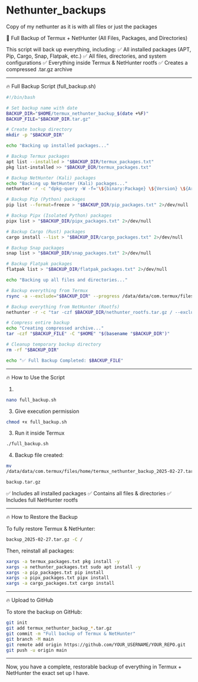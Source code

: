 # Nethunter_backups
Copy of my nethunter as it is with all files or just the packages

📌 Full Backup of Termux + NetHunter (All Files, Packages, and Directories)

This script will back up everything, including:
✅ All installed packages (APT, Pip, Cargo, Snap, Flatpak, etc.)
✅ All files, directories, and system configurations
✅ Everything inside Termux & NetHunter rootfs
✅ Creates a compressed .tar.gz archive


---

🔥 Full Backup Script (full_backup.sh)
```bash
#!/bin/bash

# Set backup name with date
BACKUP_DIR="$HOME/termux_nethunter_backup_$(date +%F)"
BACKUP_FILE="$BACKUP_DIR.tar.gz"

# Create backup directory
mkdir -p "$BACKUP_DIR"

echo "Backing up installed packages..."

# Backup Termux packages
apt list --installed > "$BACKUP_DIR/termux_packages.txt"
pkg list-installed >> "$BACKUP_DIR/termux_packages.txt"

# Backup NetHunter (Kali) packages
echo "Backing up NetHunter (Kali) packages..."
nethunter -r -c "dpkg-query -W -f='\${binary:Package} \${Version} \${Architecture}\n'" > "$BACKUP_DIR/nethunter_packages.txt"

# Backup Pip (Python) packages
pip list --format=freeze > "$BACKUP_DIR/pip_packages.txt" 2>/dev/null

# Backup Pipx (Isolated Python) packages
pipx list > "$BACKUP_DIR/pipx_packages.txt" 2>/dev/null

# Backup Cargo (Rust) packages
cargo install --list > "$BACKUP_DIR/cargo_packages.txt" 2>/dev/null

# Backup Snap packages
snap list > "$BACKUP_DIR/snap_packages.txt" 2>/dev/null

# Backup Flatpak packages
flatpak list > "$BACKUP_DIR/flatpak_packages.txt" 2>/dev/null

echo "Backing up all files and directories..."

# Backup everything from Termux
rsync -a --exclude="$BACKUP_DIR" --progress /data/data/com.termux/files/home/ "$BACKUP_DIR/termux_home_backup/"

# Backup everything from NetHunter (Rootfs)
nethunter -r -c "tar -czf $BACKUP_DIR/nethunter_rootfs.tar.gz / --exclude=/proc --exclude=/sys --exclude=/dev --exclude=/mnt --exclude=/run --exclude=/media --exclude=/var/log" 

# Compress entire backup
echo "Creating compressed archive..."
tar -czf "$BACKUP_FILE" -C "$HOME" "$(basename "$BACKUP_DIR")"

# Cleanup temporary backup directory
rm -rf "$BACKUP_DIR"

echo "✅ Full Backup Completed: $BACKUP_FILE"
```

---

🔥 How to Use the Script

1.
```bash
nano full_backup.sh
```

3. Give execution permission
```bash
chmod +x full_backup.sh
```

3. Run it inside Termux
```bash
./full_backup.sh
```

4. Backup file created:
```bash
mv
/data/data/com.termux/files/home/termux_nethunter_backup_2025-02-27.tar.gz

backup.tar.gz
```
✅ Includes all installed packages
✅ Contains all files & directories
✅ Includes full NetHunter rootfs




---

🔥 How to Restore the Backup

To fully restore Termux & NetHunter:
```bash
backup_2025-02-27.tar.gz -C /
```
Then, reinstall all packages:
```bash
xargs -a termux_packages.txt pkg install -y
xargs -a nethunter_packages.txt sudo apt install -y
xargs -a pip_packages.txt pip install
xargs -a pipx_packages.txt pipx install
xargs -a cargo_packages.txt cargo install
```

---

🔥 Upload to GitHub

To store the backup on GitHub:
```bash
git init
git add termux_nethunter_backup_*.tar.gz
git commit -m "Full backup of Termux & NetHunter"
git branch -M main
git remote add origin https://github.com/YOUR_USERNAME/YOUR_REPO.git
git push -u origin main
```

---

Now, you have a complete, restorable backup of everything in Termux + NetHunter the exact set up I have.

